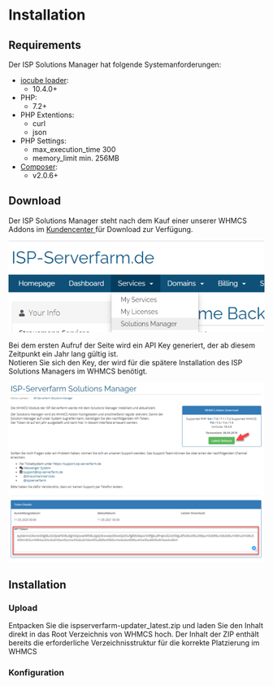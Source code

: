 # Installation

## Requirements

Der ISP Solutions Manager hat folgende Systemanforderungen:

* [iocube loader](https://www.ioncube.com/):
  * 10.4.0+
* PHP:
  * 7.2+
* PHP Extentions:
  * curl
  * json
* PHP Settings:
  * max\_execution\_time 300
  * memory\_limit min. 256MB
* [Composer](https://getcomposer.org/):
  * v2.0.6+

## Download

Der ISP Solutions Manager steht nach dem Kauf einer unserer WHMCS Addons im [Kundencenter ](https://kundencenter.isp-serverfarm.de/solutionsmanager.php)für Download zur Verfügung.

![](../.gitbook/assets/image.png)

Bei dem ersten Aufruf der Seite wird ein API Key generiert, der ab diesem Zeitpunkt ein Jahr lang gültig ist.  
Notieren Sie sich den Key, der wird für die spätere Installation des ISP Solutions Managers im WHMCS benötigt.

![](../.gitbook/assets/image%20%281%29.png)

## Installation

### Upload

Entpacken Sie die ispserverfarm-updater\_latest.zip und laden Sie den Inhalt direkt in das Root Verzeichnis von WHMCS hoch. Der Inhalt der ZIP enthält bereits die erforderliche Verzeichnisstruktur für die korrekte Platzierung im WHMCS

### Konfiguration



